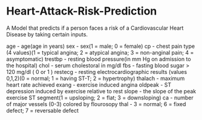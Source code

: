 # Heart-Attack-Risk-Prediction
A Model that predicts if a person faces a risk of  a Cardiovascular Heart Disease by taking certain inputs.

age - age(age in years)
sex - sex(1 = male; 0 = female)
cp - chest pain type (4 values)(1 = typical angina; 2 = atypical angina; 3 = non-anginal pain; 4 = asymptomatic)
trestbp - resting blood pressure(in mm Hg on admission to the hospital)
chol - serum cholestoral in mg/dl
fbs - fasting blood sugar > 120 mg/dl ( 0 or 1 )
restecg - resting electrocardiographic results (values 0,1,2)(0 = normal; 1 = having ST-T; 2 = hypertrophy)
thalach - maximum heart rate achieved
exang - exercise induced angina
oldpeak - ST depression induced by exercise relative to rest
slope - the slope of the peak exercise ST segment(1 = upsloping; 2 = flat; 3 = downsloping)
ca - number of major vessels (0-3) colored by flourosopy
thal - 3 = normal; 6 = fixed defect; 7 = reversable defect